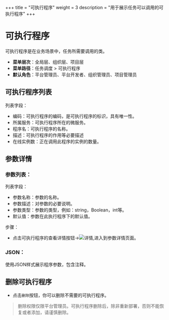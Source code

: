 +++
title = "可执行程序"
weight = 3
description = "用于展示任务可以调用的可执行程序"
+++

# 可执行程序

可执行程序是在业务场景中，任务所需要调用的类。

- **菜单层次**：全局层、组织层、项目层
- **菜单路径**：任务调度 > 可执行程序
- **默认角色**：平台管理员、平台开发者、组织管理员、项目管理员

## 可执行程序列表

列表字段：

- 编码：可执行程序的编码，是可执行程序的标识，具有唯一性。
- 所属服务：可执行程序所在的微服务。
- 程序名：可执行程序的名称。
- 描述：可执行程序的作用等必要描述
- 在线实例数：正在调用此程序的实例的数量。

## 参数详情

### 参数列表：

列表字段：

- 参数名称：参数的名称。
- 参数描述：对参数的必要说明。
- 参数类型：参数的类型，例如：string，Boolean，int等。
- 默认值：参数在此执行程序下的默认值。

步骤：

- 点击可执行程序的查看详情按钮→![详情](/docs/user-guide/microservice-development/job/image/particulars.png),进入到参数详情页面。

### JSON：

使用JSON样式展示程序参数，包含注释。

## 删除可执行程序

- 点击`删除`按钮，你可以删除不需要的可执行程序。

<blockquote class="note">
           删除权限仅限平台管理员。可执行程序删除后，除非重新部署，否则不能恢复或者添加，请谨慎删除。
      </blockquote>
